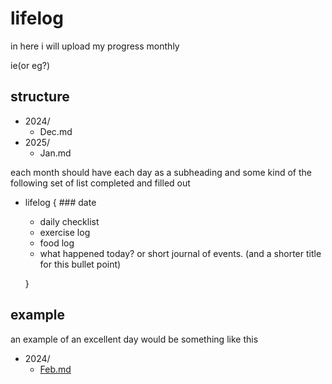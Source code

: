 # lifelog

in here i will upload my progress monthly

ie(or eg?)

## structure

- 2024/
  - Dec.md
- 2025/
  - Jan.md

each month should have each day as a subheading and some kind of the following set of list completed and filled out

- lifelog { ### date
  - daily checklist
  - exercise log
  - food log
  - what happened today? or short journal of events. (and a shorter title for this bullet point)

  }

## example

an example of an excellent day would be something like this

- 2024/
  - [Feb.md](feb-ex.md)
